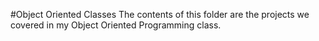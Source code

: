 #Object Oriented Classes
The contents of this folder are the projects we covered in my Object Oriented Programming class.

